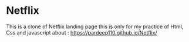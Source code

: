 # Netflix
This is a clone of Netflix landing page this is only for my practice of Html, Css and javascript
about : https://pardeep110.github.io/Netflix/
